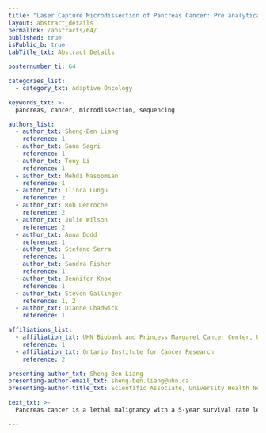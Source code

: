 ```yaml
---
title: "Laser Capture Microdissection of Pancreas Cancer: Pre analytical Enrichment prior to Molecular Analysis"
layout: abstract_details
permalink: /abstracts/64/
published: true
isPublic_b: true
tabTitle_txt: Abstract Details

posternumber_ti: 64

categories_list: 
  - category_txt: Adaptive Oncology

keywords_txt: >-
  pancreas, cancer, microdissection, sequencing

authors_list:
  - author_txt: Sheng-Ben Liang
    reference: 1
  - author_txt: Sana Sagri
    reference: 1
  - author_txt: Tony Li
    reference: 1
  - author_txt: Mehdi Masoomian
    reference: 1
  - author_txt: Ilinca Lungu
    reference: 2
  - author_txt: Rob Denroche
    reference: 2
  - author_txt: Julie Wilson
    reference: 2
  - author_txt: Anna Dodd
    reference: 1
  - author_txt: Stefano Serra
    reference: 1
  - author_txt: Sandra Fisher
    reference: 1
  - author_txt: Jennifer Knox
    reference: 1
  - author_txt: Steven Gallinger
    reference: 1, 2
  - author_txt: Dianne Chadwick
    reference: 1

affiliations_list:
  - affiliation_txt: UHN Biobank and Princess Margaret Cancer Center, University Health Network
    reference: 1
  - affiliation_txt: Ontario Institute for Cancer Research
    reference: 2

presenting-author_txt: Sheng-Ben Liang
presenting-author-email_txt: sheng-ben.liang@uhn.ca
presenting-author-title_txt: Scientific Associate, University Health Network Biobank

text_txt: >-
  Pancreas cancer is a lethal malignancy with a 5-year survival rate less than 10%.  Characteristic high stromal density limits molecular analysis. We demonstrate that pre analytical enrichment of pancreas cancer cells by laser capture microdissection improves whole genome (WGS) and RNA sequencing (RNAseq) analysis. The study was approved by UHN and OICR institutional review boards. Snap frozen pancreas cancer samples were obtained from consented patients undergoing surgical resection or needle core biopsy. Tumours were microdissected from hematoxylin-stained tissue sections and collected into extraction buffer.  Nucleic acids were extracted and submitted for sequence analysis. Reference DNA was obtained from blood or normal tissue. Tumour cellularity of 40% or more by WGS was required for successful analysis. Average cellularity of 72 resected tumours microdissected prior analysis was 73% (range 25-95%). By comparison, mean cellularity of 12 bulk tumours was 35% (range 20 - 52%). Similar results have been obtained from more than 300 microdissected patient tumours. This included tumours with high stromal density which might otherwise have failed sequencing, and needle core biopsies from patients with advanced disease.  In most cases, sufficient quantity and quality DNA and RNA were obtained for successful WGS and RNAseq analysis. The results of this study demonstrate the feasibility and utility of microdissection for enrichment of  pancreas tumour cells prior to sequencing.

---
```

